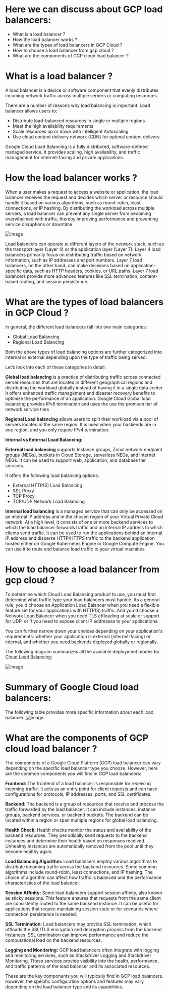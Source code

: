 # Here we can discuss about GCP load balancers:
- What is a load balancer ?
- How the load balancer works ?
- What are the types of load balancers in GCP Cloud ?
- How to choose a load balancer from gcp cloud ? 
- What are the components of GCP cloud load balancer ?

# What is a load balancer ?

A load balancer is a device or software component that evenly distributes incoming network traffic across multiple servers or computing resources. 

There are a number of reasons why load balancing is important. Load balancer allows users to:
- Distribute load-balanced resources in single or multiple regions
- Meet the high availability requirements
- Scale resources up or down with intelligent Autoscaling
- Use cloud content delivery network (CDN) for optimal content delivery

Google Cloud Load Balancing is a fully distributed, software-defined managed service. It provides scaling, high availability, and traffic management for internet-facing and private applications.

# How the load balancer works ?

When a user makes a request to access a website or application, the load balancer receives the request and decides which server or resource should handle it based on various algorithms, such as round-robin, least connections, or IP hashing. By distributing the workload across multiple servers, a load balancer can prevent any single server from becoming overwhelmed with traffic, thereby improving performance and preventing service disruptions or downtime.

![image](https://github.com/zero2heroeasy/GCP-Cloud/assets/138552899/06874e59-a4eb-4ce0-9dbf-9587cffcc23a)

Load balancers can operate at different layers of the network stack, such as the transport layer (Layer 4) or the application layer (Layer 7). Layer 4 load balancers primarily focus on distributing traffic based on network information, such as IP addresses and port numbers. Layer 7 load balancers, on the other hand, can make decisions based on application-specific data, such as HTTP headers, cookies, or URL paths. Layer 7 load balancers provide more advanced features like SSL termination, content-based routing, and session persistence.

# What are the types of load balancers in GCP Cloud ?
In general, the different load balancers fall into two main categories:

* Global Load Balancing
* Regional Load Balancing
  
Both the above types of load balancing options are further categorized into internal or external depending upon the type of traffic being served.

Let’s look into each of these categories in detail:

**Global load balancing** is a practice of distributing traffic across connected server resources that are located in different geographical regions and distributing the workload globally instead of having it in a single data center. It offers enhanced traffic management and disaster recovery benefits to optimize the performance of an application. Google Cloud Global load balancing provides IPv6 termination and uses the use the premium tier of network service tiers

**Regional Load balancing** allows users to split their workload via a pool of servers located in the same region. It is used when your backends are in one region, and you only require IPv4 termination.

**Internal vs External Load Balancing**:

**External load balancing** supports Instance groups, Zonal network endpoint groups (NEGs), buckets in Cloud Storage, serverless NEGs, and internet NEGs. It can be used to support web, application, and database tier services.

It offers the following load balancing options:

- External HTTP(S) Load Balancing
- SSL Proxy
- TCP Proxy
- TCP/UDP Network Load Balancing

**Internal load balancing** is a managed service that can only be accessed on an internal IP address and in the chosen region of your Virtual Private Cloud network. At a high level, it consists of one or more backend services to which the load balancer forwards traffic and an internal IP address to which clients send traffic. It can be used to run the applications behind an internal IP address and disperse HTTP/HTTPS traffic to the backend application hosted either on Google Kubernetes Engine or Google Compute Engine. You can use it to route and balance load traffic to your virtual machines.

# How to choose a load balancer from gcp cloud ?

To determine which Cloud Load Balancing product to use, you must first determine what traffic type your load balancers must handle. As a general rule, you'd choose an Application Load Balancer when you need a flexible feature set for your applications with HTTP(S) traffic. And you'd choose a Network Load Balancer when you need TLS offloading at scale or support for UDP, or if you need to expose client IP addresses to your applications.

You can further narrow down your choices depending on your application's requirements: whether your application is external (internet-facing) or internal, and whether you need backends deployed globally or regionally.

The following diagram summarizes all the available deployment modes for Cloud Load Balancing:

![image](https://github.com/zero2heroeasy/GCP-Cloud/assets/138552899/c88e6fa2-cf3b-4b7c-a690-ad6de3b1066b)

# Summary of Google Cloud load balancers:
The following table provides more specific information about each load balancer.
![image](https://github.com/zero2heroeasy/GCP-Cloud/assets/138552899/1baefdc7-d753-4b92-af17-108305197cc2)

# What are the components of GCP cloud load balancer ?
The components of a Google Cloud Platform (GCP) load balancer can vary depending on the specific load balancer type you choose. However, here are the common components you will find in GCP load balancers:

**Frontend:** The frontend of a load balancer is responsible for receiving incoming traffic. It acts as an entry point for client requests and can have configurations for protocols, IP addresses, ports, and SSL certificates.

**Backend:** The backend is a group of resources that receive and process the traffic forwarded by the load balancer. It can include instances, instance groups, backend services, or backend buckets. The backend can be located within a region or span multiple regions for global load balancing.

**Health Check:** Health checks monitor the status and availability of the backend resources. They periodically send requests to the backend instances and determine their health based on responses received. Unhealthy instances are automatically removed from the pool until they become healthy again.

**Load Balancing Algorithm:** Load balancers employ various algorithms to distribute incoming traffic across the backend resources. Some common algorithms include round-robin, least connections, and IP hashing. The choice of algorithm can affect how traffic is balanced and the performance characteristics of the load balancer.

**Session Affinity:** Some load balancers support session affinity, also known as sticky sessions. This feature ensures that requests from the same client are consistently routed to the same backend instance. It can be useful for applications that require maintaining session state or for scenarios where connection persistence is needed.

**SSL Termination:** Load balancers may provide SSL termination, which offloads the SSL/TLS encryption and decryption process from the backend instances. SSL termination can improve performance and reduce the computational load on the backend resources.

**Logging and Monitoring:** GCP load balancers often integrate with logging and monitoring services, such as Stackdriver Logging and Stackdriver Monitoring. These services provide visibility into the health, performance, and traffic patterns of the load balancer and its associated resources.

These are the key components you will typically find in GCP load balancers. However, the specific configuration options and features may vary depending on the load balancer type and its capabilities.

